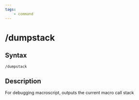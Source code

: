 ```yaml
---
tags:
    - command
---
```

# /dumpstack

## Syntax

```eqcommand
/dumpstack
```

## Description
For debugging macroscript, outputs the current macro call stack